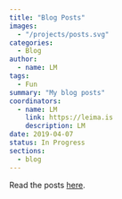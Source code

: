 ```yaml
---
title: "Blog Posts"
images:
  - "/projects/posts.svg"
categories:
  - Blog
author:
  - name: LM
tags:
  - Fun
summary: "My blog posts"
coordinators:
  - name: LM
    link: https://leima.is
    description: LM
date: 2019-04-07
status: In Progress
sections:
  - blog
---
```



Read the posts [here](/blog).